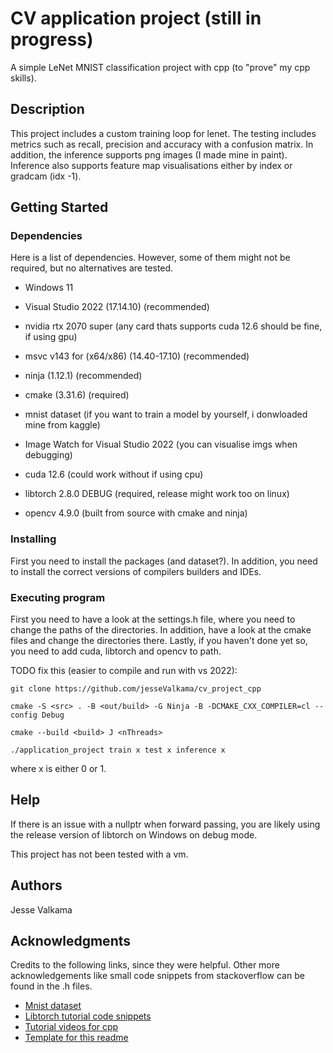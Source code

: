 # CV application project (still in progress)

A simple LeNet MNIST classification project with cpp (to "prove" my cpp skills).

## Description

This project includes a custom training loop for lenet. The testing includes metrics
such as recall, precision and accuracy with a confusion matrix. In addition, the
inference supports png images (I made mine in paint). Inference also supports
feature map visualisations either by index or gradcam (idx -1).

## Getting Started

### Dependencies

Here is a list of dependencies. However, some of them might not be required,
but no alternatives are tested.

* Windows 11
* Visual Studio 2022 (17.14.10) (recommended)
* nvidia rtx 2070 super (any card thats supports cuda 12.6 should be fine, if using gpu)

* msvc v143 for (x64/x86) (14.40-17.10) (recommended)
* ninja (1.12.1) (recommended)
* cmake (3.31.6) (required)
* mnist dataset (if you want to train a model by yourself, i donwloaded mine from kaggle)
* Image Watch for Visual Studio 2022 (you can visualise imgs when debugging)

* cuda 12.6 (could work without if using cpu)
* libtorch 2.8.0 DEBUG (required, release might work too on linux)
* opencv 4.9.0 (built from source with cmake and ninja)

### Installing

First you need to install the packages (and dataset?). In addition, you need to install the correct
versions of compilers builders and IDEs.

### Executing program

First you need to have a look at the settings.h file, where you need to change
the paths of the directories. In addition, have a look at the cmake files and
change the directories there. Lastly, if you haven't done yet so, you need to add
cuda, libtorch and opencv to path.

TODO fix this (easier to compile and run with vs 2022):

```
git clone https://github.com/jesseValkama/cv_project_cpp
```
```
cmake -S <src> . -B <out/build> -G Ninja -B -DCMAKE_CXX_COMPILER=cl --config Debug
```
```
cmake --build <build> J <nThreads>
```
```
./application_project train x test x inference x
```
where x is either 0 or 1.

## Help

If there is an issue with a nullptr when forward passing, you are likely using
the release version of libtorch on Windows on debug mode. 

This project has not been tested with a vm.

## Authors

Jesse Valkama 

## Acknowledgments

Credits to the following links, since they were helpful. Other more acknowledgements like small code snippets
from stackoverflow can be found in the .h files.
* [Mnist dataset](https://www.kaggle.com/datasets/hojjatk/mnist-dataset)
* [Libtorch tutorial code snippets](https://github.com/pytorch/examples/tree/main/cpp)
* [Tutorial videos for cpp](https://www.youtube.com/playlist?list=PLlrATfBNZ98dudnM48yfGUldqGD0S4FFb)
* [Template for this readme](https://gist.github.com/DomPizzie/7a5ff55ffa9081f2de27c315f5018afc)